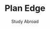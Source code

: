 ---
title: "Plan Edge"
subtitle: Study Abroad
image: /img/Books2.jpg
blurb:
    heading: Why Plan Edge?
    text: "There are many reasons why students should choose Plan Edge for their study abroad needs. First and foremost, we are dedicated to providing personalized support to each of our clients. We understand that every student has unique goals and needs, and we tailor our program to meet those needs. Our team of experienced professionals has a deep understanding of the study abroad process and can guide you every step of the way. We use innovative teaching methods and cutting-edge technology to ensure that our students are fully prepared for their exams. Moreover, we have a proven track record of success, with many of our students going on to excel in their studies abroad. With Plan Edge, you can rest assured that you're in good hands and that you'll be fully prepared to take on this exciting new chapter in your academic journey."
intro:
    heading: "What we offer"
    text: "Welcome to Plan Ahead, your go-to resource for students who want to study abroad. We understand that preparing for exams to study in another country can be a daunting task, and that's why we're here to help. Our team of experienced professionals has developed a comprehensive program designed to equip you with the knowledge and skills necessary to succeed in your studies abroad. With a focus on personalized support and innovative teaching methods, we'll help you unlock your full potential and achieve your academic goals. Let Plan Ahead be your guide as you embark on this exciting new chapter in your academic journey."
products:
    - image: img/Books1.svg
      text: "We sell green and roasted coffee beans that are sourced directly from independent farmers and farm cooperatives. We’re proud to offer a variety of coffee beans grown with great care for the environment and local communities. Check our post or contact us directly for current availability."
    - image: /img/Study1.svg
      text: "We offer a small, but carefully curated selection of brewing gear and tools for every taste and experience level. No matter if you roast your own beans or just bought your first french press, you’ll find a gadget to fall in love with in our shop."
    - image: /img/IELTS.svg
      text: "We offer a small, but carefully curated selection of brewing gear and tools for every taste and experience level. No matter if you roast your own beans or just bought your first french press, you’ll find a gadget to fall in love with in our shop."
    - image: /img/GRE_logo.svg
      text: "We offer a small, but carefully curated selection of brewing gear and tools for every taste and experience level. No matter if you roast your own beans or just bought your first french press, you’ll find a gadget to fall in love with in our shop."
values:
    heading: Our values
    text: Are dedicated to providing the support, resources, and guidance that students need to achieve their academic goals.
---
